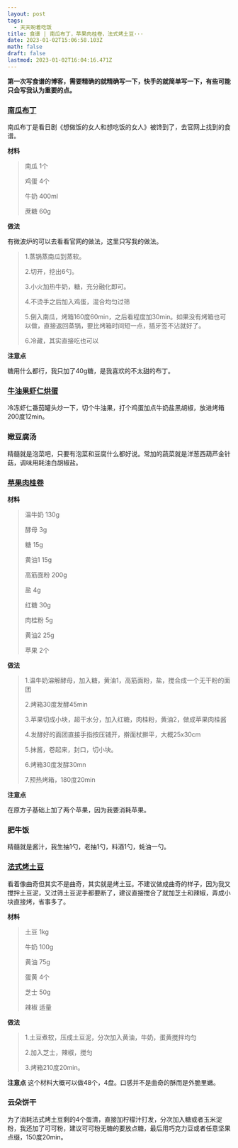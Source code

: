 ```yaml
---
layout: post
tags:
  - 天天盼着吃饭
title: 食谱 | 南瓜布丁，苹果肉桂卷，法式烤土豆···
date: 2023-01-02T15:06:58.103Z
math: false
draft: false
lastmod: 2023-01-02T16:04:16.471Z
---
```

**第一次写食谱的博客，需要精确的就精确写一下，快手的就简单写一下，有些可能只会写我认为重要的点。**

### [南瓜布丁](https://www.nhk.jp/p/tsukutabe/ts/5NX1QRN3VM/recipe/te/XQQPVWR855/rp/1000000273/)

南瓜布丁是看日剧《想做饭的女人和想吃饭的女人》被馋到了，去官网上找到的食谱。

**材料**
> 南瓜 1个
> 
> 鸡蛋 4个
> 
> 牛奶 400ml
> 
> 蔗糖 60g

**做法**

有微波炉的可以去看看官网的做法，这里只写我的做法。

> 1.蒸锅蒸南瓜到蒸软。
> 
> 2.切开，挖出6勺。
> 
> 3.小火加热牛奶，糖，充分融化即可。
> 
> 4.不烫手之后加入鸡蛋，混合均匀过筛
> 
> 5.倒入南瓜，烤箱160度60min，之后看程度加30min。如果没有烤箱也可以做，直接返回蒸锅，要比烤箱时间短一点，插牙签不沾就好了。
> 
> 6.冷藏，其实直接吃也可以

**注意点**

糖用什么都行，我只加了40g糖，是我喜欢的不太甜的布丁。

### [牛油果虾仁烘蛋](https://www.bilibili.com/video/BV1KL4y1a7d5/)

冷冻虾仁番茄罐头炒一下，切个牛油果，打个鸡蛋加点牛奶盐黑胡椒，放进烤箱200度12min。

### 嫩豆腐汤

精髓就是泡菜吧，只要有泡菜和豆腐什么都好说。常加的蔬菜就是洋葱西葫芦金针菇，调味用耗油白胡椒盐。

### [苹果肉桂卷](https://www.bilibili.com/video/BV1GV4y1G7rf/?share_source=copy_web&vd_source=142817be52c861fb7fd312fc32fe11e7)

**材料**
> 温牛奶 130g
> 
> 酵母 3g
> 
> 糖 15g
> 
> 黄油1 15g
> 
> 高筋面粉 200g
> 
> 盐 4g
> 
> 红糖 30g
> 
> 肉桂粉 5g
> 
> 黄油2 25g
>
> 苹果 2个
> 
**做法**
> 1.温牛奶溶解酵母，加入糖，黄油1，高筋面粉，盐，搅合成一个无干粉的面团
> 
> 2.烤箱30度发酵45min
> 
> 3.苹果切成小块，超干水分，加入红糖，肉桂粉，黄油2，做成苹果肉桂酱
> 
> 4.发酵好的面团直接手指按压铺开，擀面杖擀平，大概25x30cm
> 
> 5.抹酱，卷起来，封口，切小块。
> 
> 6.烤箱30度发酵30mn
> 
> 7.预热烤箱，180度20min

**注意点**

在原方子基础上加了两个苹果，因为我要消耗苹果。

### 肥牛饭

精髓就是酱汁，我生抽1勺，老抽1勺，料酒1勺，蚝油一勺。

### [法式烤土豆](https://www.bilibili.com/video/BV1k8411e7tC/?share_source=copy_web&vd_source=142817be52c861fb7fd312fc32fe11e7)

看着像曲奇但其实不是曲奇，其实就是烤土豆。不建议做成曲奇的样子，因为我又搅拌土豆泥，又过筛土豆泥手都要断了，建议直接搅合了就加芝士和辣椒，弄成小块直接烤，省事多了。

**材料**
> 土豆 1kg
> 
> 牛奶 100g
>
> 黄油 75g
> 
> 蛋黄 4个
> 
> 芝士 50g
>
> 辣椒 适量

**做法**
> 1.土豆煮软，压成土豆泥，分次加入黄油，牛奶，蛋黄搅拌均匀
> 
> 2.加入芝士，辣椒，搅匀
> 
> 3.烤箱210度20min。

**注意点**
这个材料大概可以做48个，4盘。口感并不是曲奇的酥而是外脆里嫩。

### 云朵饼干

为了消耗法式烤土豆剩的4个蛋清，直接加柠檬汁打发，分次加入糖或者玉米淀粉，我还加了可可粉，建议可可粉无糖的要放点糖，最后用巧克力豆或者任意坚果点缀，150度20min。

